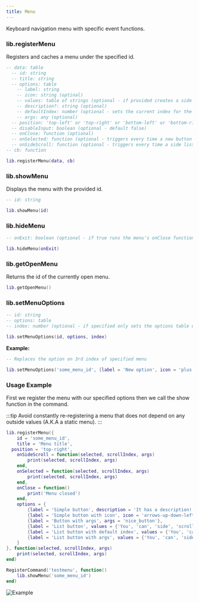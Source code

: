 ```yaml
---
title: Menu
---
```


Keyboard navigation menu with specific event functions.

### lib.registerMenu
Registers and caches a menu under the specified id.

```lua
-- data: table
  -- id: string
  -- title: string
  -- options: table
    -- label: string
    -- icon: string (optinal)
    -- values: table of strings (optional - if provided creates a side scrollable list)
    -- description?: string (optional)
    -- defaultIndex: number (optional - sets the current index for the list to specified number)
    -- args: any (optional)
  -- position: 'top-left' or 'top-right' or 'bottom-left' or 'bottom-right' (optional - default is top-left)
  -- disableInput: boolean (optional - default false)
  -- onClose: function (optional)
  -- onSelected: function (optional - triggers every time a new button is selected)
  -- onSideScroll: function (optional - triggers every time a side list is scrolled)
-- cb: function

lib.registerMenu(data, cb)
```

### lib.showMenu
Displays the menu with the provided id.

```lua
-- id: string

lib.showMenu(id)
```

### lib.hideMenu

```lua
-- onExit: boolean (optional - if true runs the menu's onClose function)

lib.hideMenu(onExit)
```

### lib.getOpenMenu
Returns the id of the currently open menu.

```lua
lib.getOpenMenu()
```

### lib.setMenuOptions

```lua
-- id: string
-- options: table
-- index: number (optional - if specified only sets the options table on the specified options index)

lib.setMenuOptions(id, options, index)
```
**Example:**

```lua
-- Replaces the option on 3rd index of specified menu

lib.setMenuOptions('some_menu_id', {label = 'New option', icon = 'plus'}, 3)
```

### Usage Example
First we register the menu with our specified options then we call the show function in the command.  

:::tip
Avoid constantly re-registering a menu that does not depend on any outside values (A.K.A a static menu).
:::


```lua
lib.registerMenu({
	id = 'some_menu_id',
	title = 'Menu title',
  position = 'top-right',
	onSideScroll = function(selected, scrollIndex, args)
		print(selected, scrollIndex, args)
	end,
	onSelected = function(selected, scrollIndex, args)
		print(selected, scrollIndex, args)
	end,
	onClose = function()
		print('Menu closed')
	end,
	options = {
		{label = 'Simple button', description = 'It has a description!'},
		{label = 'Simple button with icon', icon = 'arrows-up-down-left-right'},
		{label = 'Button with args', args = 'nice_button'},
		{label = 'List button', values = {'You', 'can', 'side', 'scroll', 'this'}, description = 'It also has a description!'},
		{label = 'List button with default index', values = {'You', 'can', 'side', 'scroll', 'this'}, defaultIndex = 5},
		{label = 'List button with args', values = {'You', 'can', 'side', 'scroll', 'this'}, args = {someValue = 3, otherValue = 'value'}},
	}
}, function(selected, scrollIndex, args)
	print(selected, scrollIndex, args)
end)

RegisterCommand('testmenu', function()
	lib.showMenu('some_menu_id')
end)
```
![Example](https://i.imgur.com/lmimH7e.png)
